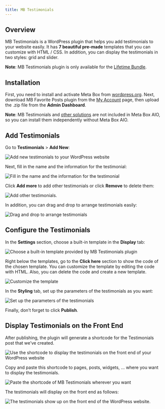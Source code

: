 ```yaml
---
title: MB Testimonials
---
```


## Overview

MB Testimonials is a WordPress plugin that helps you add testimonials to your website easily. It has **7 beautiful pre-made** templates that you can customize with HTML / CSS. In addition, you can display the testimonials in two styles: grid and slider.

**Note**: MB Testimonials plugin is only available for the [Lifetime Bundle](https://metabox.io/pricing/).

## Installation

First, you need to install and activate Meta Box from [wordpress.org](https://wordpress.org/plugins/meta-box/). Next, download MB Favorite Posts plugin from the [My Account](https://metabox.io/my-account/) page, then upload the .zip file from the **Admin Dashboard**.

**Note**: MB Testimonials and [other solutions](https://metabox.io/product-category/solutions/) are not included in Meta Box AIO, so you can install them independently without Meta Box AIO.

## Add Testimonials

Go to **Testimonials** > **Add New**:

![Add new testimonials to your WordPress website](https://i.imgur.com/RyEZSdf.png)

Next, fill in the name and the information for the testimonial:

![Fill in the name and the information for the testimonial](https://i.imgur.com/4idqJlW.png)

Click **Add more** to add other testimonials or click **Remove** to delete them:

![Add other testimonials.](https://i.imgur.com/byK1mL6.png)

In addition, you can drag and drop to arrange testimonials easily:

![Drag and drop to arrange testimonials](https://i.imgur.com/Ytwl4TC.gif)

## Configure the Testimonials

In the **Settings** section, choose a built-in template in the **Display** tab:

![Choose a built-in template provided by MB Testimonials plugin](https://i.imgur.com/gtgzutL.png)

Right below the templates, go to the **Click here** section to show the code of the chosen template. You can customize the template by editing the code with HTML. Also, you can delete the code and create a new template.

![Customize the template](https://i.imgur.com/gtgzutL.png)

In the **Styling** tab, set up the parameters of the testimonials as you want:

![Set up the parameters of the testimonials](https://i.imgur.com/WVCHFEi.png)

Finally, don’t forget to click **Publish**.

## Display Testimonials on the Front End

After publishing, the plugin will generate a shortcode for the Testimonials post that we’ve created.

![Use the shortcode to display the testimonials on the front end of your WordPress website](https://i.imgur.com/GDKOTw2.png)

Copy and paste this shortcode to pages, posts, widgets, ... where you want to display the testimonials.

![Paste the shortcode of MB Testimonials wherever you want](https://i.imgur.com/JW6Q6Ye.png)

The testimonials will display on the front end as follows:

![The testimonials show up on the front end of the WordPress website.](https://i.imgur.com/k3Pg8Na.gif)
